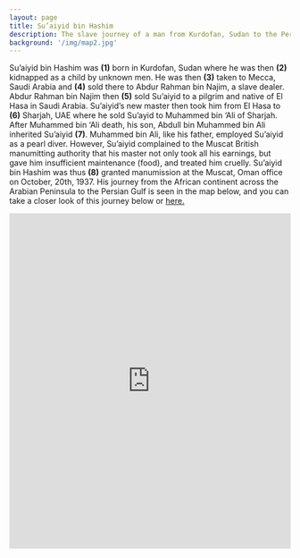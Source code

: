 ```yaml
---
layout: page
title: Su’aiyid bin Hashim
description: The slave journey of a man from Kurdofan, Sudan to the Persian Gulf.
background: '/img/map2.jpg'
---
```


Su’aiyid bin Hashim was **(1)** born in Kurdofan, Sudan where he was then **(2)** kidnapped as a child by unknown men. He was then **(3)** taken to Mecca, Saudi Arabia and **(4)** sold there to Abdur Rahman bin Najim, a slave dealer. Abdur Rahman bin Najim then **(5)** sold Su’aiyid to a pilgrim and native of El Hasa in Saudi Arabia. Su’aiyid’s new master then took him from El Hasa to **(6)** Sharjah, UAE where he sold Su’ayid to Muhammed bin ‘Ali of Sharjah. After Muhammed bin ‘Ali death, his son, Abdull bin Muhammed bin Ali inherited Su’aiyid **(7)**. Muhammed bin Ali, like his father, employed Su’aiyid as a pearl diver. However, Su’aiyid complained to the Muscat British manumitting authority that his master not only took all his earnings, but gave him insufficient maintenance (food), and treated him cruelly. Su’aiyid bin Hashim was thus **(8)** granted manumission at the Muscat, Oman office on October, 20th, 1937. His journey from the African continent across the Arabian Peninsula to the Persian Gulf is seen in the map below, and you can take a closer look of this journey below or [here.](https://api.mapbox.com/styles/v1/galshaif/cjt7odym02ddr1fmkeafi6wb9.html?fresh=true&title=true&access_token=pk.eyJ1IjoiZ2Fsc2hhaWYiLCJhIjoiY2pyaDFjMjl5MWgyYzQ5cXF2d3VlaWpjYiJ9.OEhQEgL1Bk34MgfDwHs5eQ#3.3/14.230215/38.687362/0)


<iframe src="https://api.mapbox.com/styles/v1/galshaif/cjt7odym02ddr1fmkeafi6wb9.html?fresh=true&title=true&access_token=pk.eyJ1IjoiZ2Fsc2hhaWYiLCJhIjoiY2pyaDFjMjl5MWgyYzQ5cXF2d3VlaWpjYiJ9.OEhQEgL1Bk34MgfDwHs5eQ#3.3/14.230215/38.687362/0" width="100%" height ="600px" frameborder="0"></iframe>
